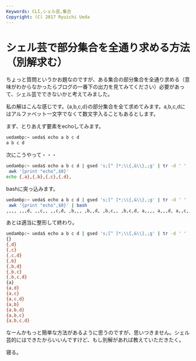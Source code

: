 ```yaml
---
Keywords: CLI,シェル芸,集合
Copyright: (C) 2017 Ryuichi Ueda
---
```


# シェル芸で部分集合を全通り求める方法（別解求む）
ちょっと質問というかお題なのですが、ある集合の部分集合を全通り求める（意味がわからなかったらブログの一番下の出力を見てみてください）必要があって、シェル芸でできないかと考えてみました。

私の解はこんな感じです。{a,b,c,d}の部分集合を全て求めてみます。a,b,c,dにはアルファベット一文字でなくて数文字入ることもあるとします。


まず、とりあえず要素をechoしてみます。

```bash
uedambp:~ ueda$ echo a b c d
a b c d
```

次にこうやって・・・

<!--more-->

```bash
uedambp:~ ueda$ echo a b c d | gsed 's;[^ ]*;\\{,&\\},;g' | tr -d ' ' |
 awk '{print "echo",$0}'
echo {,a},{,b},{,c},{,d},
```

bashに突っ込みます。

```bash
uedambp:~ ueda$ echo a b c d | gsed 's;[^ ]*;\\{,&\\},;g' | tr -d ' ' |
 awk '{print "echo",$0}' | bash
,,,, ,,,d, ,,c,, ,,c,d, ,b,,, ,b,,d, ,b,c,, ,b,c,d, a,,,, a,,,d, a,,c,, a,,c,d, a,b,,, a,b,,d, a,b,c,, a,b,c,d,
```

あとは適当に整形して終わり。

```bash
uedambp:~ ueda$ echo a b c d | gsed 's;[^ ]*;\\{,&\\},;g' | tr -d ' ' | awk '{print "echo",$0}' | bash | sed 's/,,*/,/g' | tr ' ' '\\n' | sed 's/,$/}/' | sed 's/^/{/'
{}
{,d}
{,c}
{,c,d}
{,b}
{,b,d}
{,b,c}
{,b,c,d}
{a}
{a,d}
{a,c}
{a,c,d}
{a,b}
{a,b,d}
{a,b,c}
{a,b,c,d}
```

なーんかもっと簡単な方法があるように思うのですが、思いつきません。シェル芸的にはできたからいいんですけど、もし別解があれば教えていただきたく。


寝る。

